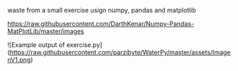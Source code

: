 waste from a small exercise usign numpy, pandas and matplotlib

https://raw.githubusercontent.com/DarthKenar/Numpy-Pandas-MatPlotLib/master/images


![Example output of exercise.py]
(https://raw.githubusercontent.com/parzibyte/WaterPy/master/assets/ImagenV1.png)
